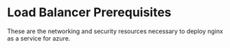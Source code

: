 # Load Balancer Prerequisites
These are the networking and security resources necessary to deploy nginx as a service for azure.
